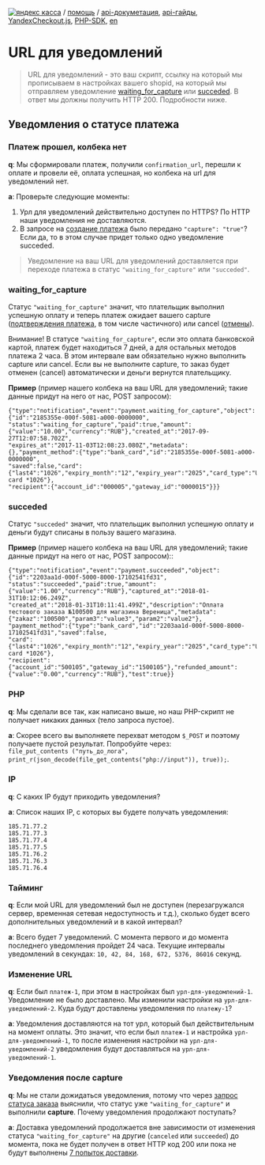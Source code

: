 [![яндекс касса](/i/yakassalogo.png "Яндекс Касса")](https://kassa.yandex.ru) / [помощь](https://yandex.ru/support/checkout/) / [api-докуметация](https://kassa.yandex.ru/docs/checkout-api/#api-yandex-kassy), [api-гайды](https://kassa.yandex.ru/docs/guides/#bystryj-start), [YandexCheckout.js](https://kassa.yandex.ru/docs/checkout-js/#yandexcheckout-js), [PHP-SDK](https://github.com/yandex-money/yandex-checkout-sdk-php), [en](https://checkout.yandex.com/docs/checkout-api/#using-the-api)

URL для уведомлений
===================

> URL для уведомлений - это ваш cкрипт, ссылку на который мы прописываем в настройках вашего shopid, на который мы отправляем уведомление [waiting_for_capture](#waiting_for_capture) или [succeded](#succeded). В ответ мы должны получить HTTP 200. Подробности ниже.

## Уведомления о статусе платежа

### Платеж прошел, колбека нет

**q**: Мы сформировали платеж, получили `confirmation_url`, перешли к оплате и провели её, оплата успешная, но колбека на url для уведомлений нет.

**a**: Проверьте следующие моменты:
1. Урл для уведомлений действительно доступен по HTTPS? По HTTP наши уведомления не доставляются.
2. В запросе на [создание платежа](https://kassa.yandex.ru/docs/checkout-api/#sozdanie-platezha) было передано `"capture": "true"`? Если да, то в этом случае придет только одно уведомление succeded.

> Уведомление на ваш URL для уведомлений доставляется при переходе платежа в статус `"waiting_for_capture"` или `"succeded"`.

### waiting_for_capture

Статус `"waiting_for_capture"` значит, что плательщик выполнил успешную оплату и теперь платеж ожидает вашего capture ([подтверждения платежа](https://kassa.yandex.ru/docs/checkout-api/#podtwerzhdenie-platezha), в том числе частичного) или cancel ([отмены](https://kassa.yandex.ru/docs/checkout-api/#otmena-platezha)).

Внимание! В статусе `"waiting_for_capture"`, если это оплата банковской картой, платеж будет находиться 7 дней, а для остальных методов платежа 2 часа. В этом интервале вам обязательно нужно выполнить capture или cancel. Если вы не выполните capture, то заказ будет отменен (cancel) автоматически и деньги вернутся плательщику.

**Пример** (пример нашего колбека на ваш URL для уведомлений; такие данные придут на него от нас, POST запросом):
```
{"type":"notification","event":"payment.waiting_for_capture","object":{"id":"2185355e-000f-5081-a000-0000000",
"status":"waiting_for_capture","paid":true,"amount":{"value":"10.00","currency":"RUB"},"created_at":"2017-09-27T12:07:58.702Z",
"expires_at":"2017-11-03T12:08:23.080Z","metadata":{},"payment_method":{"type":"bank_card","id":"2185355e-000f-5081-a000-0000000",
"saved":false,"card":{"last4":"1026","expiry_month":"12","expiry_year":"2025","card_type":"Unknown"},"title":"Bank card *1026"},
"recipient":{"account_id":"000005","gateway_id":"0000015"}}}
```

### succeded

Статус `"succeded"` значит, что плательщик выполнил успешную оплату и деньги будут списаны в пользу вашего магазина.

**Пример** (пример нашего колбека на ваш URL для уведомлений; такие данные придут на него от нас, POST запросом)::
```
{"type":"notification","event":"payment.succeeded","object":{"id":"2203aa1d-000f-5000-8000-17102541fd31",
"status":"succeeded","paid":true,"amount":{"value":"1.00","currency":"RUB"},"captured_at":"2018-01-31T10:12:06.249Z",
"created_at":"2018-01-31T10:11:41.499Z","description":"Оплата тестового заказа №100500 для магазина Вереница","metadata":{"zakaz":"100500","param3":"value3","param2":"value2"},
"payment_method":{"type":"bank_card","id":"2203aa1d-000f-5000-8000-17102541fd31","saved":false,
"card":{"last4":"1026","expiry_month":"12","expiry_year":"2025","card_type":"Unknown"},"title":"Bank card *1026"},
"recipient":{"account_id":"500105","gateway_id":"1500105"},"refunded_amount":{"value":"0.00","currency":"RUB"},"test":true}}
```

### PHP

**q**: Мы сделали все так, как написано выше, но наш PHP-скрипт не получает никаких данных (тело запроса пустое).

**a**: Скорее всего вы выполняете перехват методом `$_POST` и поэтому получаете пустой результат. Попробуйте через:  
`file_put_contents ("путь_до_лога", print_r(json_decode(file_get_contents("php://input")), true));`.
<!--
### Perl, Content-Length

**q**: Делаем `read( STDIN, $buffer, $ENV{'CONTENT_LENGTH'} );`, но не получается.

**q**: В настоящий момент мы не передаем `Content-Length`. Есть постановка на модификацию протокола, но до этого момента, пожлалуйста, учитывайте, что в Header мы не передаем `Content-Length`.
-->
### IP

**q**: С каких IP будут приходить уведомления?

**a**: Список наших IP, с которых вы будете получать уведомления:
```
185.71.77.2
185.71.77.3
185.71.77.4
185.71.77.5
185.71.76.2
185.71.76.3
185.71.76.4
```
### Тайминг

**q**: Если мой URL для уведомлений был не доступен (перезагружался сервер, временная сетевая недоступность и т.д.), сколько будет всего дополнительных уведомлений и в какой интервал?

**a**: Всего будет 7 уведомлений. С момента первого и до момента последнего уведомления пройдет 24 часа. Текущие интервалы уведомлений в секундах: `10, 42, 84, 168, 672, 5376, 86016` секунд.

### Изменение URL

**q**: Если был `платеж-1`, при этом в настройках был `урл-для-уведомлений-1`. Уведомление не было доставлено. Мы изменили настройки на `урл-для-уведомлений-2`. Куда будут доставлены уведомления по `платежу-1`?

**a**: Уведомления доставляются на тот урл, который был действительным на момент оплаты. Это значит, что если был `платеж-1` и настройка `урл-для-уведомлений-1`, то после изменения настройки на `урл-для-уведомлений-2` уведомления будут доставляться на `урл-для-уведомлений-1`.

### Уведомления после capture

**q**: Мы не стали дожидаться уведомления, потому что через [запрос статуса заказа](https://kassa.yandex.ru/docs/checkout-api/#informaciq-o-platezhe) выяснили, что статус уже `"waiting_for_capture"` и выполнили **capture**. Почему уведомления продолжают поступать?

**a**: Доставка уведомлений продолжается вне зависимости от изменения статуса `"waiting_for_capture"` на другие (`canceled` или `succeeded`) до момента, пока не будет получен в ответ HTTP код 200 или пока не будут выполнены [7 попыток доставки](#Тайминг).
